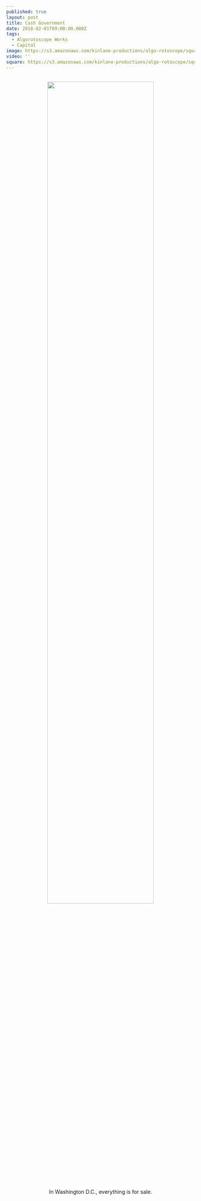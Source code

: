 ```yaml
---
published: true
layout: post
title: Cash Government
date: 2018-02-01T09:00:00.000Z
tags:
  - Algorotoscope Works
  - Capital
image: https://s3.amazonaws.com/kinlane-productions/algo-rotoscope/square/77_33_800_500_0_max_0_-5_-1.jpg
video: ''
square: https://s3.amazonaws.com/kinlane-productions/algo-rotoscope/square/77_33_800_500_0_max_0_-5_-1_square.jpg
---
```

<p align="center"><img src="{{ page.image }}" width="75%" style="padding: 15px;" /></p>
<center>In Washington D.C., everything is for sale.</center>
